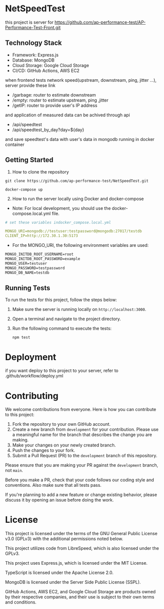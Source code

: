 # NetSpeedTest

this project is server for https://github.com/ap-performance-test/AP-Performance-Test-Front.git

## Technology Stack

- Framework: Express.js
- Database: MongoDB
- Cloud Storage: Google Cloud Storage
- CI/CD: GitHub Actions, AWS EC2

when frontend tests network speed(upstream, downstream, ping, jitter ...), server provide these link

- /garbage: router to estimate downstream
- /empty: router to estimate upstream, ping ,jitter
- /getIP: router to provide user's IP address

and application of measured data can be achived through api

- /api/speedtest
- /api/speedtest_by_day?day=${day}

and save speedtest's data with user's data in mongodb running in docker container

## Getting Started

1. How to clone the repository

```shell
git clone https://github.com/ap-performance-test/NetSpeedTest.git

docker-compose up
```

2. How to run the server locally using Docker and docker-compose

- Note: For local development, you should use the docker-compose.local.yml file.

```yml
# set these variables indocker_compose.local.yml

MONGO_URI=mongodb://testuser:testpassword@mongodb:27017/testdb
CLIENT_IP=http://172.30.1.30:5173
```

- For the MONGO_URI, the following environment variables are used:

```dockerfile
MONGO_INITDB_ROOT_USERNAME=root
MONGO_INITDB_ROOT_PASSWORD=example
MONGO_USER=testuser
MONGO_PASSWORD=testpassword
MONGO_DB_NAME=testdb
```

## Running Tests

To run the tests for this project, follow the steps below:

1. Make sure the server is running locally on `http://localhost:3000`.

2. Open a terminal and navigate to the project directory.

3. Run the following command to execute the tests:

   ```shell
   npm test
   ```

# Deployment

if you want deploy to this project to your server, refer to .github/workflow/deploy.yml

# Contributing

We welcome contributions from everyone. Here is how you can contribute to this project:

1. Fork the repository to your own GitHub account.
2. Create a new branch from `development` for your contribution. Please use a meaningful name for the branch that describes the change you are making.
3. Make your changes on your newly created branch.
4. Push the changes to your fork.
5. Submit a Pull Request (PR) to the `development` branch of this repository.

Please ensure that you are making your PR against the `development` branch, not `main`.

Before you make a PR, check that your code follows our coding style and conventions. Also make sure that all tests pass.

If you're planning to add a new feature or change existing behavior, please discuss it by opening an issue before doing the work.

# License

This project is licensed under the terms of the GNU General Public License v3.0 (GPLv3) with the additional permissions noted below.

This project utilizes code from LibreSpeed, which is also licensed under the GPLv3.

This project uses Express.js, which is licensed under the MIT License.

TypeScript is licensed under the Apache License 2.0.

MongoDB is licensed under the Server Side Public License (SSPL).

GitHub Actions, AWS EC2, and Google Cloud Storage are products owned by their respective companies, and their use is subject to their own terms and conditions.
